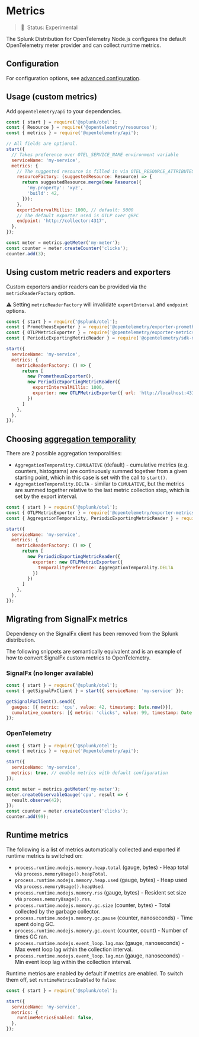 # Metrics

> :construction: &nbsp;Status: Experimental

The Splunk Distribution for OpenTelemetry Node.js configures the default OpenTelemetry meter provider and can collect
runtime metrics.

## Configuration

For configuration options, see [advanced configuration](advanced-config.md#metrics).

## Usage (custom metrics)

Add `@opentelemetry/api` to your dependencies.

```javascript
const { start } = require('@splunk/otel');
const { Resource } = require('@opentelemetry/resources');
const { metrics } = require('@opentelemetry/api');

// All fields are optional.
start({
  // Takes preference over OTEL_SERVICE_NAME environment variable
  serviceName: 'my-service',
  metrics: {
    // The suggested resource is filled in via OTEL_RESOURCE_ATTRIBUTES
    resourceFactory: (suggestedResource: Resource) => {
      return suggestedResource.merge(new Resource({
        'my.property': 'xyz',
        'build': 42,
      }));
    },
    exportIntervalMillis: 1000, // default: 5000
    // The default exporter used is OTLP over gRPC
    endpoint: 'http://collector:4317',
  },
});

const meter = metrics.getMeter('my-meter');
const counter = meter.createCounter('clicks');
counter.add(3);
```

## Using custom metric readers and exporters

Custom exporters and/or readers can be provided via the `metricReaderFactory` option.

:warning: Setting `metricReaderFactory` will invalidate `exportInterval` and `endpoint` options.

```javascript
const { start } = require('@splunk/otel');
const { PrometheusExporter } = require('@opentelemetry/exporter-prometheus');
const { OTLPMetricExporter } = require('@opentelemetry/exporter-metrics-otlp-http');
const { PeriodicExportingMetricReader } = require('@opentelemetry/sdk-metrics-base');

start({
  serviceName: 'my-service',
  metrics: {
    metricReaderFactory: () => {
      return [
        new PrometheusExporter(),
        new PeriodicExportingMetricReader({
          exportIntervalMillis: 1000,
          exporter: new OTLPMetricExporter({ url: 'http://localhost:4318' })
        })
      ]
    },
  },
});
```

## Choosing [aggregation temporality](https://github.com/open-telemetry/opentelemetry-specification/blob/main/specification/metrics/data-model.md#sums)

There are 2 possible aggregation temporalities:
- `AggregationTemporality.CUMULATIVE` (default) - cumulative metrics (e.g. counters, histograms) are continuously summed together from a given starting point, which in this case is set with the call to `start()`.
- `AggregationTemporality.DELTA` - similar to `CUMULATIVE`, but the metrics are summed together relative to the last metric collection step, which is set by the export interval.

```javascript
const { start } = require('@splunk/otel');
const { OTLPMetricExporter } = require('@opentelemetry/exporter-metrics-otlp-grpc');
const { AggregationTemporality, PeriodicExportingMetricReader } = require('@opentelemetry/sdk-metrics-base');

start({
  serviceName: 'my-service',
  metrics: {
    metricReaderFactory: () => {
      return [
        new PeriodicExportingMetricReader({
          exporter: new OTLPMetricExporter({
            temporalityPreference: AggregationTemporality.DELTA
          })
        })
      ]
    },
  },
});
```

## Migrating from SignalFx metrics

Dependency on the SignalFx client has been removed from the Splunk distribution.

The following snippets are semantically equivalent and is an example of how to convert SignalFx custom metrics to OpenTelemetry.

### SignalFx (no longer available)

```javascript
const { start } = require('@splunk/otel');
const { getSignalFxClient } = start({ serviceName: 'my-service' });

getSignalFxClient().send({
  gauges: [{ metric: 'cpu', value: 42, timestamp: Date.now()}],
  cumulative_counters: [{ metric: 'clicks', value: 99, timestamp: Date.now()}],
});
```

### OpenTelemetry

```javascript
const { start } = require('@splunk/otel');
const { metrics } = require('@opentelemetry/api');

start({
  serviceName: 'my-service',
  metrics: true, // enable metrics with default configuration
});

const meter = metrics.getMeter('my-meter');
meter.createObservableGauge('cpu', result => {
  result.observe(42);
});
const counter = meter.createCounter('clicks');
counter.add(99);
```

## Runtime metrics

The following is a list of metrics automatically collected and exported if runtime metrics is switched on:

- `process.runtime.nodejs.memory.heap.total` (gauge, bytes) - Heap total via `process.memoryUsage().heapTotal`.
- `process.runtime.nodejs.memory.heap.used` (gauge, bytes) - Heap used via `process.memoryUsage().heapUsed`.
- `process.runtime.nodejs.memory.rss` (gauge, bytes) - Resident set size via `process.memoryUsage().rss`.
- `process.runtime.nodejs.memory.gc.size` (counter, bytes) - Total collected by the garbage collector.
- `process.runtime.nodejs.memory.gc.pause` (counter, nanoseconds) - Time spent doing GC.
- `process.runtime.nodejs.memory.gc.count` (counter, count) - Number of times GC ran.
- `process.runtime.nodejs.event_loop.lag.max` (gauge, nanoseconds) - Max event loop lag within the collection interval.
- `process.runtime.nodejs.event_loop.lag.min` (gauge, nanoseconds) - Min event loop lag within the collection interval.

Runtime metrics are enabled by default if metrics are enabled. To switch them off, set `runtimeMetricsEnabled` to `false`:

```javascript
const { start } = require('@splunk/otel');

start({
  serviceName: 'my-service',
  metrics: {
    runtimeMetricsEnabled: false,
  },
});
```

